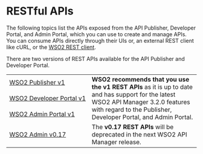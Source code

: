 # RESTful APIs

The following topics list the APIs exposed from the API Publisher, Developer Portal, and Admin Portal, which you can use to create and manage APIs. You can consume APIs directly through their UIs or, an external REST client like cURL, or the [WSO2 REST client]({{base_path}}/learn/consume-api/invoke-apis/invoke-apis-using-tools/invoke-an-api-using-the-integrated-api-console).

There are two versions of REST APIs available for the API Publisher and Developer Portal.
<br>
<table>
  <tr>
    <td nowrap="true"><a href="{{base_path}}/develop/product-apis/getting-started/guide-publisher-v1/">WSO2 Publisher v1</a></td>
    <td rowspan="3"><b>WSO2 recommends that you use the v1 REST APIs</b> as it is up to date and has support for the latest WSO2 API Manager 3.2.0 features with regard to the Publisher, Developer Portal, and Admin Portal.
    </td>
  </tr>
  <tr>
    <td nowrap="true"><a href="{{base_path}}/develop/product-apis/getting-started/guide-devportal-v1/">WSO2 Developer Portal v1</a></td>
  </tr>
   <tr>
    <td nowrap="true"><a href="{{base_path}}/develop/product-apis/getting-started/guide-devportal-v1/">WSO2 Admin Portal v1</a></td>
  </tr>

  <tr>
    <td nowrap="true"><a href="{{base_path}}/develop/product-apis/getting-started/guide-admin-v0.17/">WSO2 Admin v0.17</a></td>
    <td rowspan="1">The <b>v0.17 REST APIs</b> will be deprecated in the next WSO2 API Manager release.</b></td>
  </tr>


</table>
